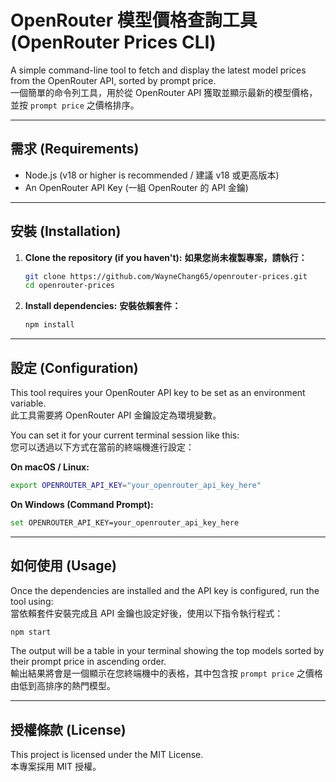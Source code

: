 # OpenRouter 模型價格查詢工具 (OpenRouter Prices CLI)

A simple command-line tool to fetch and display the latest model prices from the OpenRouter API, sorted by prompt price.  
一個簡單的命令列工具，用於從 OpenRouter API 獲取並顯示最新的模型價格，並按 `prompt price` 之價格排序。

---

## 需求 (Requirements)

- Node.js (v18 or higher is recommended / 建議 v18 或更高版本)
- An OpenRouter API Key (一組 OpenRouter 的 API 金鑰)

---

## 安裝 (Installation)

1. **Clone the repository (if you haven't):**
    **如果您尚未複製專案，請執行：**

    ```bash
    git clone https://github.com/WayneChang65/openrouter-prices.git
    cd openrouter-prices
    ```

2. **Install dependencies:**
    **安裝依賴套件：**

    ```bash
    npm install
    ```

---

## 設定 (Configuration)

This tool requires your OpenRouter API key to be set as an environment variable.  
此工具需要將 OpenRouter API 金鑰設定為環境變數。

You can set it for your current terminal session like this:  
您可以透過以下方式在當前的終端機進行設定：

**On macOS / Linux:**

```bash
export OPENROUTER_API_KEY="your_openrouter_api_key_here"
```

**On Windows (Command Prompt):**

```bash
set OPENROUTER_API_KEY=your_openrouter_api_key_here
```

---

## 如何使用 (Usage)

Once the dependencies are installed and the API key is configured, run the tool using:  
當依賴套件安裝完成且 API 金鑰也設定好後，使用以下指令執行程式：

```bash
npm start
```

The output will be a table in your terminal showing the top models sorted by their prompt price in ascending order.  
輸出結果將會是一個顯示在您終端機中的表格，其中包含按 `prompt price` 之價格由低到高排序的熱門模型。

---

## 授權條款 (License)

This project is licensed under the MIT License.  
本專案採用 MIT 授權。
